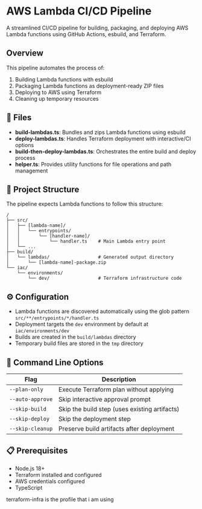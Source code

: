 # AWS Lambda CI/CD Pipeline

A streamlined CI/CD pipeline for building, packaging, and deploying AWS Lambda functions using GitHub Actions, esbuild, and Terraform.

## Overview

This pipeline automates the process of:

1. Building Lambda functions with esbuild
2. Packaging Lambda functions as deployment-ready ZIP files
3. Deploying to AWS using Terraform
4. Cleaning up temporary resources

## 📁 Files

- **build-lambdas.ts**: Bundles and zips Lambda functions using esbuild
- **deploy-lambdas.ts**: Handles Terraform deployment with interactive/CI options
- **build-then-deploy-lambdas.ts**: Orchestrates the entire build and deploy process
- **helper.ts**: Provides utility functions for file operations and path management

## 🔧 Project Structure

The pipeline expects Lambda functions to follow this structure:

```
/
├── src/
│   ├── [lambda-name]/
│   │   └── entrypoints/
│   │       └── [handler-name]/
│   │           └── handler.ts    # Main Lambda entry point
│   └── ...
├── build/
│   └── lambdas/                  # Generated output directory
│       └── [lambda-name]-package.zip
└── iac/
    └── environments/
        └── dev/                  # Terraform infrastructure code
```

## ⚙️ Configuration

- Lambda functions are discovered automatically using the glob pattern `src/**/entrypoints/*/handler.ts`
- Deployment targets the `dev` environment by default at `iac/environments/dev`
- Builds are created in the `build/lambdas` directory
- Temporary build files are stored in the `tmp` directory

## 🔑 Command Line Options

| Flag             | Description                                   |
| ---------------- | --------------------------------------------- |
| `--plan-only`    | Execute Terraform plan without applying       |
| `--auto-approve` | Skip interactive approval prompt              |
| `--skip-build`   | Skip the build step (uses existing artifacts) |
| `--skip-deploy`  | Skip the deployment step                      |
| `--skip-cleanup` | Preserve build artifacts after deployment     |

## 📋 Prerequisites

- Node.js 18+
- Terraform installed and configured
- AWS credentials configured
- TypeScript

terraform-infra is the profile that i am using
